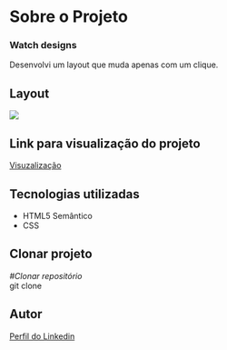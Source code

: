 <div>
  <h1>Sobre o Projeto</h1>

  <h3>Watch designs</h3> 
  <p>
    Desenvolvi um layout que muda apenas com um clique. 
  </p>
<h2>Layout</h2>

  <img src="https://user-images.githubusercontent.com/82759865/141126775-3a6758b9-852d-466c-9b9f-32aac977a411.gif">

 <h2>Link para visualização do projeto</h2>

<a href="https://relogio-design.vercel.app/">Visuzalização</a>  


<h2>Tecnologias utilizadas</h2>

<ul>
  <li>HTML5 Semântico
  <li>CSS
</ul>

<h2>Clonar projeto</h2>

<i>#Clonar repositório</i></br>
  git clone <i></i>

<h2>Autor</h2> 
<p>
<a href="https://www.linkedin.com/in/hernandez-rosa-de-holanda/">Perfil do Linkedin</a>
</p>
</div> 

